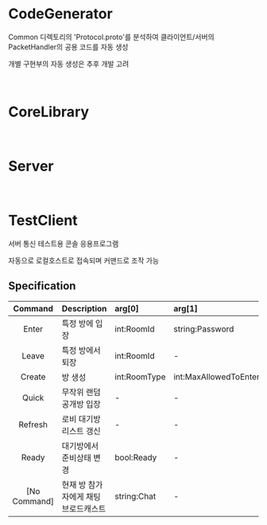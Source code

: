 # CodeGenerator
Common 디렉토리의 'Protocol.proto'를 분석하여 클라이언트/서버의 PacketHandler의 공용 코드를 자동 생성

개별 구현부의 자동 생성은 추후 개발 고려

<br/>

# CoreLibrary

<br/>

# Server

<br/>

# TestClient
서버 통신 테스트용 콘솔 응용프로그램

자동으로 로컬호스트로 접속되며 커맨드로 조작 가능

## Specification
Command | Description | arg[0] | arg[1] | arg[2] | arg[3] | Response
|:-:|:-|:-|:-|:-|:-|:-|
Enter | 특정 방에 입장 | int:RoomId | string:Password | - | - | bool:EnterOk
Leave | 특정 방에서 퇴장 | int:RoomId | - | - | - | bool:LeaveOk
Create | 방 생성 | int:RoomType | int:MaxAllowedToEnter | string:RoomTitle | string:Password | bool:EnterOk
Quick | 무작위 랜덤 공개방 입장 | - | - | - | - | bool:EnterOk
Refresh | 로비 대기방 리스트 갱신 | - | - | - | - | class[]:RoomInfos
Ready | 대기방에서 준비상태 변경 | bool:Ready | - | - | - | class:AccountInfo
[No Command] | 현재 방 참가자에게 채팅 브로드캐스트 | string:Chat | - | - |  - | -